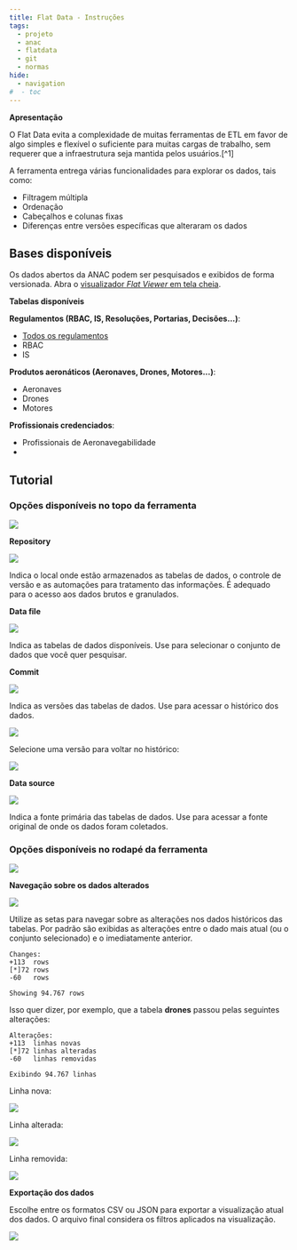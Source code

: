 ```yaml
---
title: Flat Data - Instruções
tags: 
  - projeto
  - anac 
  - flatdata  
  - git 
  - normas
hide:
  - navigation
#  - toc
---
```


**Apresentação**

O Flat Data evita a complexidade de muitas ferramentas de ETL em favor de algo simples e flexível o suficiente para muitas cargas de trabalho, sem requerer que a infraestrutura seja mantida pelos usuários.[^1]

A ferramenta entrega várias funcionalidades para explorar os dados, tais como:

- Filtragem múltipla
- Ordenação
- Cabeçalhos e colunas fixas
- Diferenças entre versões específicas que alteraram os dados

## Bases disponíveis

Os dados abertos da ANAC podem ser pesquisados e exibidos de forma versionada.
Abra o [visualizador _Flat Viewer_ em tela cheia](https://flatgithub.com/gabrielmacedoanac/flat-data-anac?filename=regulamentos.tsv).

**Tabelas disponíveis**

**Regulamentos (RBAC, IS, Resoluções, Portarias, Decisões...)**:
- [Todos os regulamentos](https://flatgithub.com/gabrielmacedoanac/flat-data-anac?filename=regulamentos.tsv)
- RBAC
- IS

**Produtos aeronáticos (Aeronaves, Drones, Motores...)**:
- Aeronaves
- Drones
- Motores

**Profissionais credenciados**:
- Profissionais de Aeronavegabilidade
- 


## Tutorial

### Opções disponíveis no topo da ferramenta

![](https://user-images.githubusercontent.com/83769557/170712636-bdd38347-2853-45ef-a0e6-1d0585db816e.png)

**Repository**

![](https://user-images.githubusercontent.com/83769557/170711558-c477f10e-c288-49f3-8c5e-937e0471c915.png)

Indica o local onde estão armazenados as tabelas de dados, o controle de versão e as automações para tratamento das informações. É adequado para o acesso aos dados brutos e granulados.

**Data file**

![](https://user-images.githubusercontent.com/83769557/170711993-c499f736-e220-4aaa-baa4-c64ab243c3f9.png)

Indica as tabelas de dados disponíveis. Use para selecionar o conjunto de dados que você quer pesquisar.

**Commit**

![](https://user-images.githubusercontent.com/83769557/170712391-88b1538b-274a-4668-a475-1a91e9cbbb31.png)

Indica as versões das tabelas de dados. Use para acessar o histórico dos dados.

![](https://user-images.githubusercontent.com/83769557/170712765-b2077234-a3ec-4081-ad05-f7e71ce12604.png)

Selecione uma versão para voltar no histórico:

![](https://user-images.githubusercontent.com/83769557/170713235-1fcdb35d-0c5f-46a8-8bad-9c43141a7b4f.png)


**Data source**

![](https://user-images.githubusercontent.com/83769557/170713913-9926154c-40eb-4bce-be09-8c2127b45e2c.png)

Indica a fonte primária das tabelas de dados. Use para acessar a fonte original de onde os dados foram coletados.


### Opções disponíveis no rodapé da ferramenta

![](https://user-images.githubusercontent.com/83769557/170714452-20df6297-021a-4167-87c9-e3a32da80e9a.png)

**Navegação sobre os dados alterados**

![](https://user-images.githubusercontent.com/83769557/170714625-ce15fb5d-36b1-4088-b6b6-8d430ff06545.png)

Utilize as setas para navegar sobre as alterações nos dados históricos das tabelas. Por padrão são exibidas as alterações entre o dado mais atual (ou o conjunto selecionado) e o imediatamente anterior.

```
Changes: 
+113  rows
[*]72 rows
-60   rows

Showing 94.767 rows
```

Isso quer dizer, por exemplo, que a tabela **drones** passou pelas seguintes alterações:

```
Alterações: 
+113  linhas novas
[*]72 linhas alteradas
-60   linhas removidas

Exibindo 94.767 linhas
```

Linha nova:

![](https://user-images.githubusercontent.com/83769557/170716984-69cc8d67-deb7-4ebb-888b-ba8c1139237e.png)

Linha alterada:

![](https://user-images.githubusercontent.com/83769557/170716742-3306c6b1-5acc-4d39-8346-0bee89904524.png)

Linha removida:

![](https://user-images.githubusercontent.com/83769557/170716802-e19922eb-0aa0-4717-8a09-cb4b47803507.png)

**Exportação dos dados**

Escolhe entre os formatos CSV ou JSON para exportar a visualização atual dos dados. O arquivo final considera os filtros aplicados na visualização.

![](https://user-images.githubusercontent.com/83769557/170715447-ba345e71-498b-4945-b177-84c4337a3b69.png)
